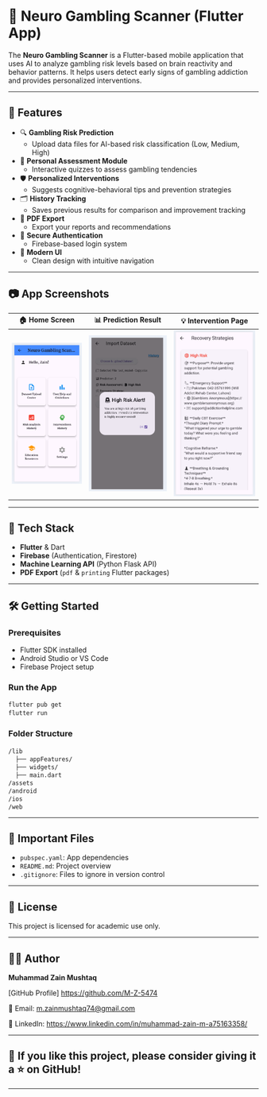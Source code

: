 
# 🧠 Neuro Gambling Scanner (Flutter App)

The **Neuro Gambling Scanner** is a Flutter-based mobile application that uses AI to analyze gambling risk levels based on brain reactivity and behavior patterns. It helps users detect early signs of gambling addiction and provides personalized interventions.

---

## 🚀 Features

- 🔍 **Gambling Risk Prediction**
  - Upload data files for AI-based risk classification (Low, Medium, High)
- 🧠 **Personal Assessment Module**
  - Interactive quizzes to assess gambling tendencies
- 🛡️ **Personalized Interventions**
  - Suggests cognitive-behavioral tips and prevention strategies
- 🗂️ **History Tracking**
  - Saves previous results for comparison and improvement tracking
- 📄 **PDF Export**
  - Export your reports and recommendations
- 🔐 **Secure Authentication**
  - Firebase-based login system
- 🎨 **Modern UI**
  - Clean design with intuitive navigation

---


## 📷 App Screenshots

| 🏠 Home Screen | 📊 Prediction Result | 💡 Intervention Page |
|----------------|----------------------|-----------------------|
| ![Home](https://github.com/M-Z-5474/Neuro_Gambling_Scanner/blob/main/assets/screenshots/5.home.png?raw=true) | ![Result](https://github.com/M-Z-5474/Neuro_Gambling_Scanner/blob/main/assets/screenshots/7.alert.png?raw=true) | ![Intervention](https://github.com/M-Z-5474/Neuro_Gambling_Scanner/blob/main/assets/screenshots/10.suggestions.png?raw=true) |


---

## 🔧 Tech Stack

- **Flutter** & Dart
- **Firebase** (Authentication, Firestore)
- **Machine Learning API** (Python Flask API)
- **PDF Export** (`pdf` & `printing` Flutter packages)

---

## 🛠️ Getting Started

### Prerequisites
- Flutter SDK installed
- Android Studio or VS Code
- Firebase Project setup

### Run the App

```bash
flutter pub get
flutter run
````

### Folder Structure

```
/lib
  ├── appFeatures/
  ├── widgets/
  ├── main.dart
/assets
/android
/ios
/web 
```

---

## 📁 Important Files

* `pubspec.yaml`: App dependencies
* `README.md`: Project overview
* `.gitignore`: Files to ignore in version control

---

## 📜 License

This project is licensed for academic use only.

---

## 🙋‍♂️ Author

**Muhammad Zain Mushtaq**

[GitHub Profile] https://github.com/M-Z-5474

📧 Email: m.zainmushtaq74@gmail.com

🔗 LinkedIn: https://www.linkedin.com/in/muhammad-zain-m-a75163358/

---

## 🌟 If you like this project, please consider giving it a ⭐ on GitHub!
---
